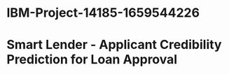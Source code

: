 # IBM-Project-14185-1659544226
# Smart Lender - Applicant Credibility Prediction for Loan Approval

